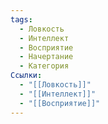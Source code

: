 ```yaml
---
tags:
  - Ловкость
  - Интеллект
  - Восприятие
  - Начертание
  - Категория
Ссылки:
  - "[[Ловкость]]"
  - "[[Интеллект]]"
  - "[[Восприятие]]"
---
```

